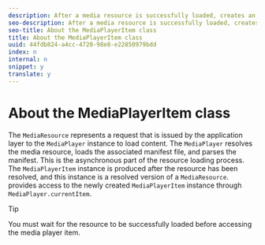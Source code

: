 ```yaml
---
description: After a media resource is successfully loaded, creates an instance of the MediaPlayerItem class to provide access to that resource.
seo-description: After a media resource is successfully loaded, creates an instance of the MediaPlayerItem class to provide access to that resource.
seo-title: About the MediaPlayerItem class
title: About the MediaPlayerItem class
uuid: 44fdb824-a4cc-4720-98e8-e22850979bdd
index: n
internal: n
snippet: y
translate: y
---
```


# About the MediaPlayerItem class

The `MediaResource` represents a request that is issued by the application layer to the `MediaPlayer` instance to load content. 
The `MediaPlayer` resolves the media resource, loads the associated manifest file, and parses the manifest. This is the asynchronous part of the resource loading process. The `MediaPlayerItem` instance is produced after the resource has been resolved, and this instance is a resolved version of a `MediaResource`.  <!-- PH element: phrases/primetime-sdk-name --> provides access to the newly created `MediaPlayerItem` instance through `MediaPlayer.currentItem`. 

>[!TIP]
>
>You must wait for the resource to be successfully loaded before accessing the media player item.

